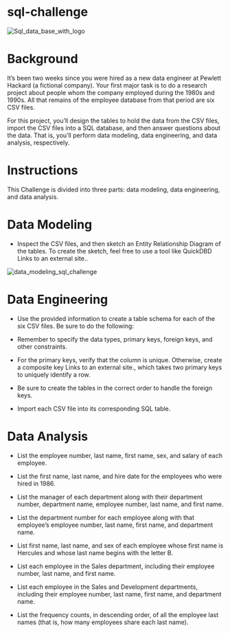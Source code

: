 # sql-challenge

![Sql_data_base_with_logo](https://user-images.githubusercontent.com/117786548/218929341-c80336fc-f66f-4183-9162-9db6683a715b.png)

# Background
It’s been two weeks since you were hired as a new data engineer at Pewlett Hackard (a fictional company). Your first major task is to do a research project about people whom the company employed during the 1980s and 1990s. All that remains of the employee database from that period are six CSV files.

For this project, you’ll design the tables to hold the data from the CSV files, import the CSV files into a SQL database, and then answer questions about the data. That is, you’ll perform data modeling, data engineering, and data analysis, respectively.

# Instructions
This Challenge is divided into three parts: data modeling, data engineering, and data analysis.

# Data Modeling
* Inspect the CSV files, and then sketch an Entity Relationship Diagram of the tables. To create the sketch, feel free to use a tool like QuickDBD Links to an external site..

![data_modeling_sql_challenge](https://user-images.githubusercontent.com/117786548/218930698-60749fce-dbf9-45df-92fe-39c921a95bf6.png)



# Data Engineering
* Use the provided information to create a table schema for each of the six CSV files. Be sure to do the following:

* Remember to specify the data types, primary keys, foreign keys, and other constraints.

* For the primary keys, verify that the column is unique. Otherwise, create a composite key Links to an external site., which takes two primary keys to uniquely identify a row.

* Be sure to create the tables in the correct order to handle the foreign keys.

* Import each CSV file into its corresponding SQL table.

# Data Analysis
* List the employee number, last name, first name, sex, and salary of each employee.

* List the first name, last name, and hire date for the employees who were hired in 1986.

* List the manager of each department along with their department number, department name, employee number, last name, and first name.

* List the department number for each employee along with that employee’s employee number, last name, first name, and department name.

* List first name, last name, and sex of each employee whose first name is Hercules and whose last name begins with the letter B.

* List each employee in the Sales department, including their employee number, last name, and first name.

* List each employee in the Sales and Development departments, including their employee number, last name, first name, and department name.

* List the frequency counts, in descending order, of all the employee last names (that is, how many employees share each last name).

